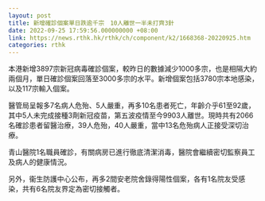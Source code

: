 ```yaml
---
layout: post
title: 新增確診個案單日跌逾千宗　10人離世一半未打齊3針
date: 2022-09-25 17:59:56.000000000 +08:00
link: https://news.rthk.hk/rthk/ch/component/k2/1668368-20220925.htm
categories: rthk
---
```


本港新增3897宗新冠病毒確診個案，較昨日的數據減少1000多宗，也是相隔大約兩個月，單日確診個案回落至3000多宗的水平。新增個案包括3780宗本地感染，以及117宗輸入個案。

醫管局呈報多7名病人危殆、5人嚴重，再多10名患者死亡，年齡介乎61至92歲，其中5人未完成接種3劑新冠疫苗，第五波疫情至今9903人離世。現時共有2066名確診患者留醫治療，39人危殆，40人嚴重，當中13名危殆病人正接受深切治療。

青山醫院1名職員確診，有關病房已進行徹底清潔消毒，醫院會繼續密切監察員工及病人的健康情況。

另外，衞生防護中心公布，再多2間安老院舍錄得陽性個案，各有1名院友受感染，共有6名院友界定為密切接觸者。
